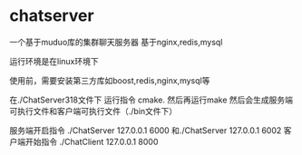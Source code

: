 # chatserver
一个基于muduo库的集群聊天服务器 基于nginx,redis,mysql

运行环境是在linux环境下

使用前，需要安装第三方库如boost,redis,nginx,mysql等

在./ChatServer318文件下 
运行指令 cmake. 然后再运行make 
然后会生成服务端可执行文件和客户端可执行文件（./bin文件下）

服务端开启指令 ./ChatServer 127.0.0.1 6000 和./ChatServer 127.0.0.1 6002
客户端开始指令 ./ChatClient 127.0.0.1 8000
